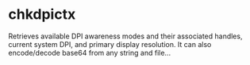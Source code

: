 # chkdpictx
Retrieves available DPI awareness modes and their associated handles, current system DPI, and primary display resolution. It can also encode/decode base64 from any string and file...
